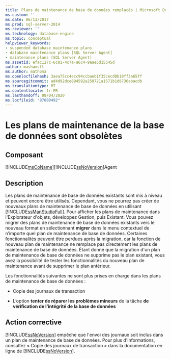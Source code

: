 ```yaml
---
title: Plans de maintenance de base de données remplacés | Microsoft Docs
ms.custom: ''
ms.date: 06/13/2017
ms.prod: sql-server-2014
ms.reviewer: ''
ms.technology: database-engine
ms.topic: conceptual
helpviewer_keywords:
- suspended database maintenance plans
- database maintenance plans [SQL Server Agent]
- maintenance plans [SQL Server Agent]
ms.assetid: efac127c-6c81-4c7a-a6c4-9aae5d15545d
author: mashamsft
ms.author: mathoma
ms.openlocfilehash: 3aea75cc4ecc94ccbaeb1f35cecd0b18ff3a65ff
ms.sourcegitcommit: ad4d92dce894592a259721a1571b1d8736abacdb
ms.translationtype: MT
ms.contentlocale: fr-FR
ms.lasthandoff: 08/04/2020
ms.locfileid: "87600492"
---
```

# <a name="database-maintenance-plans-superseded"></a>Les plans de maintenance de la base de données sont obsolètes
    
## <a name="component"></a>Composant  
 [!INCLUDE[msCoName](../../includes/msconame-md.md)][!INCLUDE[ssNoVersion](../../includes/ssnoversion-md.md)]Agent  
  
## <a name="description"></a>Description  
 Les plans de maintenance de base de données existants sont mis à niveau et peuvent encore être utilisés. Cependant, vous ne pourrez pas créer de nouveaux plans de maintenance de base de données en utilisant [!INCLUDE[ssManStudioFull](../../includes/ssmanstudiofull-md.md)]. Pour afficher les plans de maintenance dans l'Explorateur d'objets, développez Gestion, puis Existant. Vous pouvez migrer des plans de maintenance de base de données existants vers le nouveau format en sélectionnant **migrer** dans le menu contextuel de n’importe quel plan de maintenance de base de données. Certaines fonctionnalités peuvent être perdues après la migration, car la fonction de nouveau plan de maintenance ne remplace pas directement les plans de maintenance de base de données. Étant donné que la migration d'un plan de maintenance de base de données ne supprime pas le plan existant, vous avez la possibilité de tester les fonctionnalités du nouveau plan de maintenance avant de supprimer le plan antérieur.  
  
 Les fonctionnalités suivantes ne sont plus prises en charge dans les plans de maintenance de base de données :  
  
-   Copie des journaux de transaction  
  
-   L’option **tenter de réparer les problèmes mineurs** de la tâche **de vérification de l’intégrité de la base de données**  
  
## <a name="corrective-action"></a>Action corrective  
 [!INCLUDE[ssNoVersion](../../includes/ssnoversion-md.md)] empêche que l'envoi des journaux soit inclus dans un plan de maintenance de base de données. Pour plus d'informations, consultez « Copie des journaux de transaction » dans la documentation en ligne de [!INCLUDE[ssNoVersion](../../includes/ssnoversion-md.md)].  
  
  
